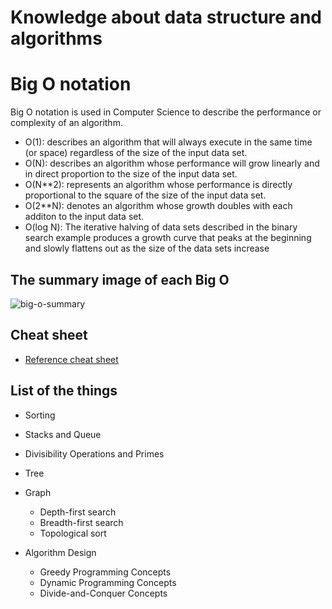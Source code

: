 Knowledge about data structure and algorithms
====

# Big O notation
Big O notation is used in Computer Science to describe the performance or complexity of an algorithm.

- O(1): describes an algorithm that will always execute in the same time (or space) regardless of the size of the input data set.
- O(N): describes an algorithm whose performance will grow linearly and in direct proportion to the size of the input data set.
- O(N**2): represents an algorithm whose performance is directly proportional to the square of the size of the input data set.
- O(2**N): denotes an algorithm whose growth doubles with each additon to the input data set.
- O(log N): The iterative halving of data sets described in the binary search example produces a growth curve that peaks at the beginning and slowly flattens out as the size of the data sets increase

## The summary image of each Big O
![big-o-summary](http://i.imgur.com/9EEUJ7Q.png)

## Cheat sheet
- [Reference cheat sheet](http://bigocheatsheet.com/)

## List of the things
- Sorting
- Stacks and Queue
- Divisibility Operations and Primes
- Tree
- Graph
  + Depth-first search
  + Breadth-first search
  + Topological sort

- Algorithm Design
  + Greedy Programming Concepts
  + Dynamic Programming Concepts
  + Divide-and-Conquer Concepts
